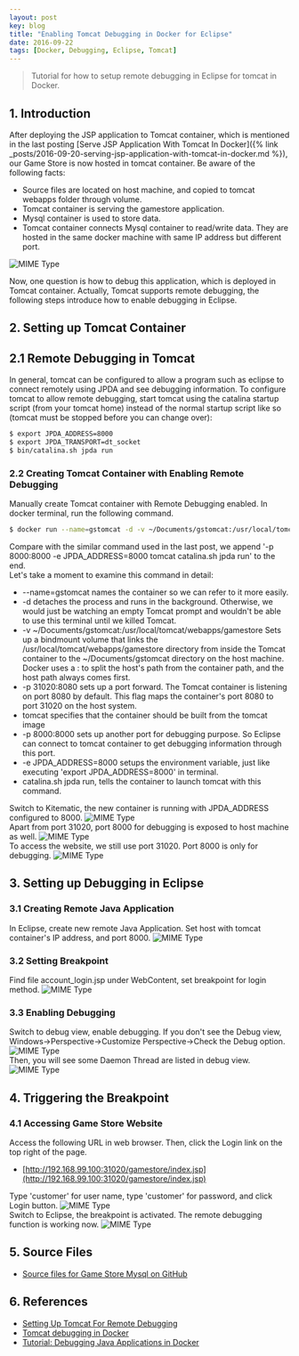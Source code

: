 ```yaml
---
layout: post
key: blog
title: "Enabling Tomcat Debugging in Docker for Eclipse"
date: 2016-09-22
tags: [Docker, Debugging, Eclipse, Tomcat]
---
```


> Tutorial for how to setup remote debugging in Eclipse for tomcat in Docker.

## 1. Introduction
After deploying the JSP application to Tomcat container, which is mentioned in the last posting [Serve JSP Application With Tomcat In Docker]({% link _posts/2016-09-20-serving-jsp-application-with-tomcat-in-docker.md %}), our Game Store is now hosted in tomcat container. Be aware of the following facts:
* Source files are located on host machine, and copied to tomcat webapps folder through volume.
* Tomcat container is serving the gamestore application.
* Mysql container is used to store data.
* Tomcat container connects Mysql container to read/write data. They are hosted in the same docker machine with same IP address but different port.

![MIME Type](/public/pics/2016-09-22/devenv.png)  

Now, one question is how to debug this application, which is deployed in Tomcat container. Actually, Tomcat supports remote debugging, the following steps introduce how to enable debugging in Eclipse.

## 2. Setting up Tomcat Container
## 2.1 Remote Debugging in Tomcat
In general, tomcat can be configured to allow a program such as eclipse to connect remotely using JPDA and see debugging information. To configure tomcat to allow remote debugging, start tomcat using the catalina startup script (from your tomcat home) instead of the normal startup script like so (tomcat must be stopped before you can change over):
```sh
$ export JPDA_ADDRESS=8000
$ export JPDA_TRANSPORT=dt_socket
$ bin/catalina.sh jpda run
```
### 2.2 Creating Tomcat Container with Enabling Remote Debugging
Manually create Tomcat container with Remote Debugging enabled. In docker terminal, run the following command.
```sh
$ docker run --name=gstomcat -d -v ~/Documents/gstomcat:/usr/local/tomcat/webapps/gamestore -p 31020:8080 -p 8000:8000 -e JPDA_ADDRESS=8000 tomcat catalina.sh jpda run
```
Compare with the similar command used in the last post, we append '-p 8000:8000 -e JPDA_ADDRESS=8000 tomcat catalina.sh jpda run' to the end.  
Let's take a moment to examine this command in detail:
* --name=gstomcat names the container so we can refer to it more easily.
* -d detaches the process and runs in the background. Otherwise, we would just be watching an empty Tomcat prompt and wouldn't be able to use this terminal until we killed Tomcat.
* -v ~/Documents/gstomcat:/usr/local/tomcat/webapps/gamestore Sets up a bindmount volume that links the /usr/local/tomcat/webapps/gamestore directory from inside the Tomcat container to the ~/Documents/gstomcat directory on the host machine. Docker uses a : to split the host's path from the container path, and the host path always comes first.
* -p 31020:8080 sets up a port forward. The Tomcat container is listening on port 8080 by default. This flag maps the container's port 8080 to port 31020 on the host system.
* tomcat specifies that the container should be built from the tomcat image
* -p 8000:8000 sets up another port for debugging purpose. So Eclipse can connect to tomcat container to get debugging information through this port.
* -e JPDA_ADDRESS=8000 setups the environment variable, just like executing 'export JPDA_ADDRESS=8000' in terminal.
* catalina.sh jpda run, tells the container to launch tomcat with this command.

Switch to Kitematic, the new container is running with JPDA_ADDRESS configured to 8000.
![MIME Type](/public/pics/2016-09-22/portenv.png)  
Apart from port 31020, port 8000 for debugging is exposed to host machine as well.
![MIME Type](/public/pics/2016-09-22/debugport.png)  
To access the website, we still use port 31020. Port 8000 is only for debugging.
![MIME Type](/public/pics/2016-09-22/preview.png)  

## 3. Setting up Debugging in Eclipse
### 3.1 Creating Remote Java Application
In Eclipse, create new remote Java Application. Set host with tomcat container's IP address, and port 8000.
![MIME Type](/public/pics/2016-09-22/debugconfig.png)  
### 3.2 Setting Breakpoint
Find file account_login.jsp under WebContent, set breakpoint for login method.
![MIME Type](/public/pics/2016-09-22/breakpoint.png)  
### 3.3 Enabling Debugging
Switch to debug view, enable debugging. If you don't see the Debug view, Windows->Perspective->Customize Perspective->Check the Debug option.
![MIME Type](/public/pics/2016-09-22/enabledebug.png)  
Then, you will see some Daemon Thread are listed in debug view.
![MIME Type](/public/pics/2016-09-22/afterdebug.png)  

## 4. Triggering the Breakpoint
### 4.1 Accessing Game Store Website
Access the following URL in web browser. Then, click the Login link on the top right of the page.
* [http://192.168.99.100:31020/gamestore/index.jsp](http://192.168.99.100:31020/gamestore/index.jsp)

Type 'customer' for user name, type 'customer' for password, and click Login button.
![MIME Type](/public/pics/2016-09-22/login.png)  
Switch to Eclipse, the breakpoint is activated. The remote debugging function is working now.
![MIME Type](/public/pics/2016-09-22/breakpointdt.png)  

## 5. Source Files
* [Source files for Game Store Mysql on GitHub](https://github.com/jojozhuang/Portfolio/tree/master/GameStoreMysql)

## 6. References
* [Setting Up Tomcat For Remote Debugging](https://confluence.sakaiproject.org/display/BOOT/Setting+Up+Tomcat+For+Remote+Debugging)
* [Tomcat debugging in Docker](https://www.dontpanicblog.co.uk/2017/03/12/tomcat-debugging-in-docker/)
* [Tutorial: Debugging Java Applications in Docker](https://github.com/docker/labs/tree/master/developer-tools/java-debugging)
